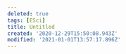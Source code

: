 ```yaml
---
deleted: true
tags: [ESci]
title: Untitled
created: '2020-12-29T15:50:08.943Z'
modified: '2021-01-01T13:57:17.896Z'
---
```



